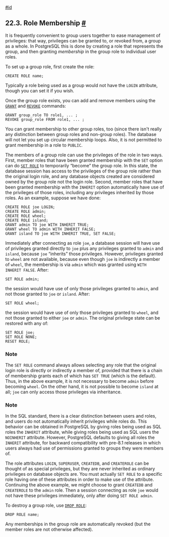 [#id](#ROLE-MEMBERSHIP)

## 22.3. Role Membership [#](#ROLE-MEMBERSHIP)

It is frequently convenient to group users together to ease management of privileges: that way, privileges can be granted to, or revoked from, a group as a whole. In PostgreSQL this is done by creating a role that represents the group, and then granting _membership_ in the group role to individual user roles.

To set up a group role, first create the role:

```
CREATE ROLE name;
```

Typically a role being used as a group would not have the `LOGIN` attribute, though you can set it if you wish.

Once the group role exists, you can add and remove members using the [`GRANT`](sql-grant) and [`REVOKE`](sql-revoke) commands:

```
GRANT group_role TO role1, ... ;
REVOKE group_role FROM role1, ... ;
```

You can grant membership to other group roles, too (since there isn't really any distinction between group roles and non-group roles). The database will not let you set up circular membership loops. Also, it is not permitted to grant membership in a role to `PUBLIC`.

The members of a group role can use the privileges of the role in two ways. First, member roles that have been granted membership with the `SET` option can do [`SET ROLE`](sql-set-role) to temporarily “become” the group role. In this state, the database session has access to the privileges of the group role rather than the original login role, and any database objects created are considered owned by the group role not the login role. Second, member roles that have been granted membership with the `INHERIT` option automatically have use of the privileges of those roles, including any privileges inherited by those roles. As an example, suppose we have done:

```
CREATE ROLE joe LOGIN;
CREATE ROLE admin;
CREATE ROLE wheel;
CREATE ROLE island;
GRANT admin TO joe WITH INHERIT TRUE;
GRANT wheel TO admin WITH INHERIT FALSE;
GRANT island TO joe WITH INHERIT TRUE, SET FALSE;
```

Immediately after connecting as role `joe`, a database session will have use of privileges granted directly to `joe` plus any privileges granted to `admin` and `island`, because `joe` “inherits” those privileges. However, privileges granted to `wheel` are not available, because even though `joe` is indirectly a member of `wheel`, the membership is via `admin` which was granted using `WITH INHERIT FALSE`. After:

```
SET ROLE admin;
```

the session would have use of only those privileges granted to `admin`, and not those granted to `joe` or `island`. After:

```
SET ROLE wheel;
```

the session would have use of only those privileges granted to `wheel`, and not those granted to either `joe` or `admin`. The original privilege state can be restored with any of:

```
SET ROLE joe;
SET ROLE NONE;
RESET ROLE;
```

### Note

The `SET ROLE` command always allows selecting any role that the original login role is directly or indirectly a member of, provided that there is a chain of membership grants each of which has `SET TRUE` (which is the default). Thus, in the above example, it is not necessary to become `admin` before becoming `wheel`. On the other hand, it is not possible to become `island` at all; `joe` can only access those privileges via inheritance.

### Note

In the SQL standard, there is a clear distinction between users and roles, and users do not automatically inherit privileges while roles do. This behavior can be obtained in PostgreSQL by giving roles being used as SQL roles the `INHERIT` attribute, while giving roles being used as SQL users the `NOINHERIT` attribute. However, PostgreSQL defaults to giving all roles the `INHERIT` attribute, for backward compatibility with pre-8.1 releases in which users always had use of permissions granted to groups they were members of.

The role attributes `LOGIN`, `SUPERUSER`, `CREATEDB`, and `CREATEROLE` can be thought of as special privileges, but they are never inherited as ordinary privileges on database objects are. You must actually `SET ROLE` to a specific role having one of these attributes in order to make use of the attribute. Continuing the above example, we might choose to grant `CREATEDB` and `CREATEROLE` to the `admin` role. Then a session connecting as role `joe` would not have these privileges immediately, only after doing `SET ROLE admin`.

To destroy a group role, use [`DROP ROLE`](sql-droprole):

```
DROP ROLE name;
```

Any memberships in the group role are automatically revoked (but the member roles are not otherwise affected).
